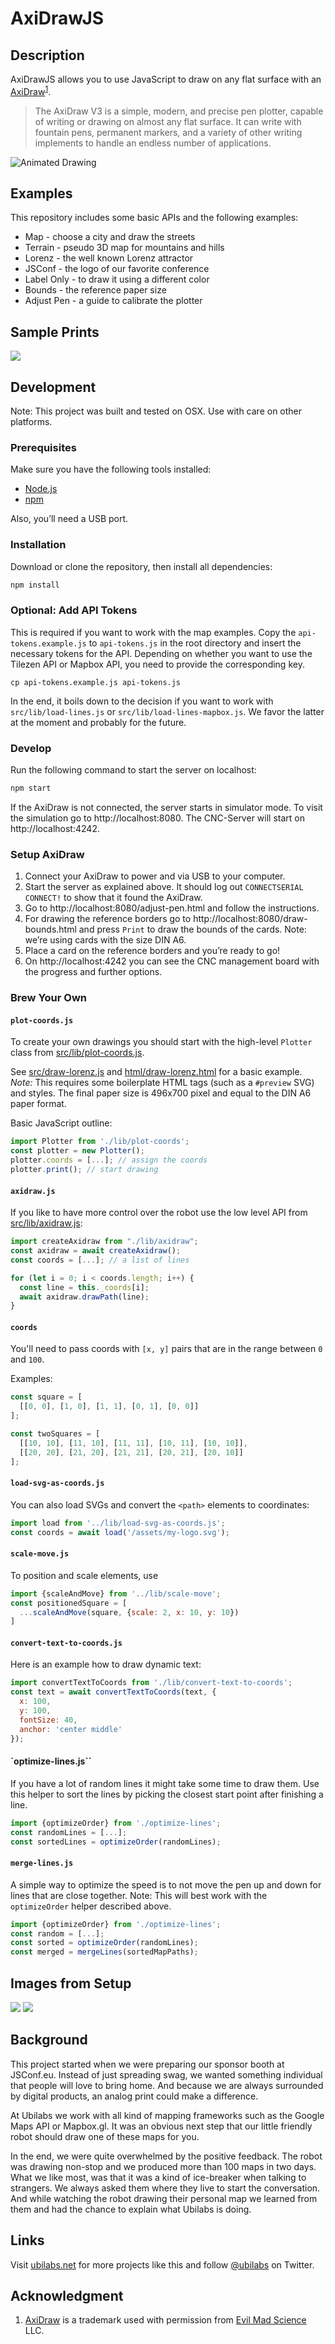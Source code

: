 # AxiDrawJS

## Description

AxiDrawJS allows you to use JavaScript to draw on any flat surface with an [AxiDraw](https://www.axidraw.com/)<sup>[1](#acknowledgment)</sup>.

> The AxiDraw V3 is a simple, modern, and precise pen plotter, capable of writing or drawing on almost any flat surface. It can write with fountain pens, permanent markers, and a variety of other writing implements to handle an endless number of applications.

![Animated Drawing](images/drawing.gif)

## Examples

This repository includes some basic APIs and the following examples:

* Map - choose a city and draw the streets
* Terrain - pseudo 3D map for mountains and hills
* Lorenz - the well known Lorenz attractor
* JSConf - the logo of our favorite conference
* Label Only - to draw it using a different color 
* Bounds - the reference paper size
* Adjust Pen - a guide to calibrate the plotter

## Sample Prints

![](images/examples.jpg)

## Development

Note: This project was built and tested on OSX. Use with care on other platforms.

### Prerequisites

Make sure you have the following tools installed:

* [Node.js](https://nodejs.org/)
* [npm](https://www.npmjs.com/)

Also, you’ll need a USB port.

### Installation

Download or clone the repository, then install all dependencies:

```sh
npm install
```

### Optional: Add API Tokens
This is required if you want to work with the map examples.
Copy the `api-tokens.example.js` to `api-tokens.js` in the root directory and
insert the necessary tokens for the API. Depending on whether you want to use
the Tilezen API or Mapbox API, you need to provide the corresponding key.

```
cp api-tokens.example.js api-tokens.js
```

In the end, it boils down to the decision if you want to work with
`src/lib/load-lines.js` or `src/lib/load-lines-mapbox.js`.
We favor the latter at the moment and probably for the future.

### Develop

Run the following command to start the server on localhost:

```sh
npm start
```

If the AxiDraw is not connected, the server starts in simulator mode. To visit the simulation go to http://localhost:8080. The CNC-Server will start on http://localhost:4242.

### Setup AxiDraw

1. Connect your AxiDraw to power and via USB to your computer.
1. Start the server as explained above. It should log out `CONNECTSERIAL CONNECT!` to show that it found the AxiDraw.
1. Go to http://localhost:8080/adjust-pen.html and follow the instructions.
1. For drawing the reference borders go to http://localhost:8080/draw-bounds.html and press `Print` to draw the bounds of the cards. Note: we’re using cards with the size DIN A6.
1. Place a card on the reference borders and you’re ready to go!
1. On http://localhost:4242 you can see the CNC management board with the progress and further options.


### Brew Your Own

#### `plot-coords.js`

To create your own drawings you should start with the high-level `Plotter` class from [src/lib/plot-coords.js](/src/lib/plot-coords.js). 

See [src/draw-lorenz.js](/src/draw-lorenz.js) and [html/draw-lorenz.html](/html/draw-lorenz.html) for a basic example. _Note:_ This requires some boilerplate HTML tags (such as a `#preview` SVG) and styles. The final paper size is 496x700 pixel and equal to the DIN A6 paper format. 

Basic JavaScript outline:

```js
import Plotter from './lib/plot-coords';
const plotter = new Plotter();
plotter.coords = [...]; // assign the coords
plotter.print(); // start drawing
```

#### `axidraw.js`

If you like to have more control over the robot use the low level API from [src/lib/axidraw.js](/src/lib/axidraw.js):

```js
import createAxidraw from "./lib/axidraw";
const axidraw = await createAxidraw();
const coords = [...]; // a list of lines 

for (let i = 0; i < coords.length; i++) {
  const line = this._coords[i];
  await axidraw.drawPath(line);
}
```

#### `coords`

You'll need to pass coords with `[x, y]` pairs that are in the range between `0` and `100`. 

Examples:

```js
const square = [
  [[0, 0], [1, 0], [1, 1], [0, 1], [0, 0]]
];

const twoSquares = [
  [[10, 10], [11, 10], [11, 11], [10, 11], [10, 10]],
  [[20, 20], [21, 20], [21, 21], [20, 21], [20, 10]]
];

```

#### `load-svg-as-coords.js`

You can also load SVGs and convert the `<path>` elements to coordinates:

```js
import load from '../lib/load-svg-as-coords.js';
const coords = await load('/assets/my-logo.svg');
```

#### `scale-move.js`


To position and scale elements, use 

```js
import {scaleAndMove} from '../lib/scale-move';
const positionedSquare = [
  ...scaleAndMove(square, {scale: 2, x: 10, y: 10})
]
```

#### `convert-text-to-coords.js`

Here is an example how to draw dynamic text:

```js
import convertTextToCoords from './lib/convert-text-to-coords';
const text = await convertTextToCoords(text, {
  x: 100,
  y: 100,
  fontSize: 40,
  anchor: 'center middle'
});

```

#### `optimize-lines.js``

If you have a lot of random lines it might take some time to draw them. Use this helper to sort the lines by picking the closest start point after finishing a line.

```js
import {optimizeOrder} from './optimize-lines';
const randomLines = [...];
const sortedLines = optimizeOrder(randomLines);
```

#### `merge-lines.js`

A simple way to optimize the speed is to not move the pen up and down for lines that are close together. Note: This will best work with the `optimizeOrder` helper described above.

```js
import {optimizeOrder} from './optimize-lines';
const random = [...];
const sorted = optimizeOrder(randomLines);
const merged = mergeLines(sortedMapPaths);
```

## Images from Setup

![](images/overview.jpg)
![](images/detail.jpg)

## Background

This project started when we were preparing our sponsor booth at JSConf.eu. Instead of just spreading swag, we wanted something individual that people will love to bring home.  And because we are always surrounded by digital products, an analog print could make a difference. 

At Ubilabs we work with all kind of mapping frameworks such as the Google Maps API or Mapbox.gl. It was an obvious next step that our little friendly robot should draw one of these maps for you.

In the end, we were quite overwhelmed by the positive feedback. The robot was drawing non-stop and we produced more than 100 maps in two days. What we like most, was that it was a kind of ice-breaker when talking to strangers. We always asked them where they live to start the conversation. And while watching the robot drawing their personal map we learned from them and had the chance to explain what Ubilabs is doing.

## Links

Visit [ubilabs.net](https://ubilabs.net/) for more projects like this and follow [@ubilabs](https://twitter.com/ubilabs) on Twitter.

## Acknowledgment

1) [AxiDraw](https://axidraw.com/) is a trademark used with permission from [Evil Mad Science](https://www.evilmadscientist.com/) LLC.
